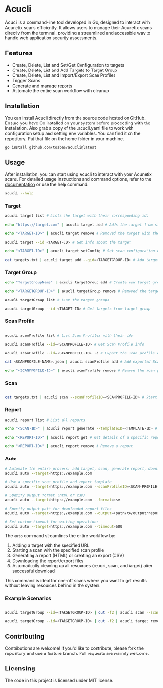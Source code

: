 # Acucli

Acucli is a command-line tool developed in Go, designed to interact with Acunetix scans efficiently. It allows users to manage their Acunetix scans directly from the terminal, providing a streamlined and accessible way to handle web application security assessments.

## Features

- Create, Delete, List and Set/Get Configuration to targets
- Create, Delete, List and Add Targets to Target Group
- Create, Delete, List and Import/Export Scan Profiles
- Trigger Scans
- Generate and manage reports
- Automate the entire scan workflow with cleanup

## Installation

You can install Acucli directly from the source code hosted on GitHub. Ensure you have Go installed on your system before proceeding with the installation. Also grab a copy of the .acucli.yaml file to work with configuration setup and setting env variables. You can find it on the repository. Put that file on the home folder in your machine.

```bash
go install github.com/tosbaa/acucli@latest

```

## Usage

After installation, you can start using Acucli to interact with your Acunetix scans. For detailed usage instructions and command options, refer to the [documentation](https://github.com/tosbaa/acucli) or use the help command:

```bash
acucli --help
```

### Target

```bash
acucli target list # Lists the target with their corresponding ids

echo "https://target.com" | acucli target add # Adds the target from stdin

echo "<TARGET-ID>" | acucli target remove # Removed the target with the given id

acucli target --id <TARGET-ID> # Get info about the target

echo "<TARGET-ID>" | acucli target setConfig # Set scan configuration defined on the .acucli.yaml file

cat targets.txt | acucli target add --gid=<TARGETGROUP-ID> # Add targets to a target group with given id
```

### Target Group

```bash
echo "TargetGroupName" | acucli targetGroup add # Create new target group

echo "<TARGETGROUP-ID>" | acucli targetGroup remove # Removed the target group with the given id

acucli targetGroup list # List the target groups

acucli targetGroup --id <TARGET-ID> # Get targets from target group

```
### Scan Profile

```bash

acucli scanProfile list # List Scan Profiles with their ids

acucli scanProfile --id=<SCANPROFILE-ID> # Get Scan Profile info

acucli scanProfile --id=<SCANPROFILE-ID> -e # Export the scan profile as json. It will write the json with the scan profile name with its current name

cat <SCANPROFILE-NAME>.json | acucli scanProfile add # Add exported Scan Profile

echo "<SCANPROFILE-ID>" | acucli scanProfile remove # Remove the scan profile by its id

```
### Scan

```bash

cat targets.txt | acucli scan --scanProfileID=<SCANPROFILE-ID> # Start scan for the target ids with given Scan Profile ID

```

### Report

```bash
acucli report list # List all reports

echo "<SCAN-ID>" | acucli report generate --templateID=<TEMPLATE-ID> # Generate a report for a scan

echo "<REPORT-ID>" | acucli report get # Get details of a specific report

echo "<REPORT-ID>" | acucli report remove # Remove a report
```

### Auto

```bash
# Automate the entire process: add target, scan, generate report, download files, and clean up
acucli auto --target=https://example.com

# Use a specific scan profile and report template
acucli auto --target=https://example.com --scanProfileID=<SCAN-PROFILE-ID> --reportTemplateID=<REPORT-TEMPLATE-ID>

# Specify output format (html or csv)
acucli auto --target=https://example.com --format=csv

# Specify output path for downloaded report files
acucli auto --target=https://example.com --output=/path/to/output/report.html

# Set custom timeout for waiting operations
acucli auto --target=https://example.com --timeout=600
```

The `auto` command streamlines the entire workflow by:
1. Adding a target with the specified URL
2. Starting a scan with the specified scan profile
3. Generating a report (HTML) or creating an export (CSV)
4. Downloading the report/export files
5. Automatically cleaning up all resources (report, scan, and target) after successful download

This command is ideal for one-off scans where you want to get results without leaving resources behind in the system.

### Example Scenarios
```bash

acucli targetGroup --id=<TARGETGROUP-ID> | cut -f2 | acucli scan --scanProfileID=<SCANPROFILE-ID> # Start scan for the targets for given target group

acucli targetGroup --id=<TARGETGROUP-ID> | cut -f2 | acucli target remove # Remove all targets inside a Target Group

```


## Contributing

Contributions are welcome! If you'd like to contribute, please fork the repository and use a feature branch. Pull requests are warmly welcome.


## Licensing

The code in this project is licensed under MIT license.
